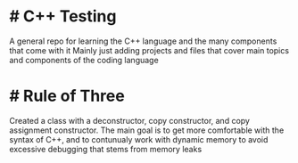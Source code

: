 # # C++ Testing

A general repo for learning the C++ language and the many components that come with it
Mainly just adding projects and files that cover main topics and components of the coding language

# # Rule of Three
Created a class with a deconstructor, copy constructor, and copy assignment constructor. The main goal is to get more comfortable with the syntax of C++, and to contunualy work with dynamic memory to avoid excessive debugging that stems from memory leaks